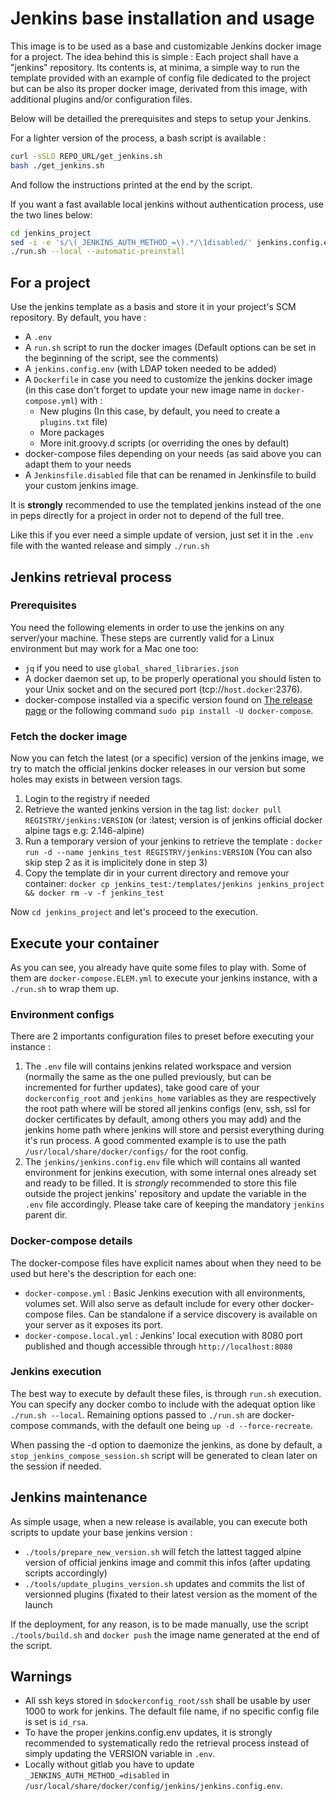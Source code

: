# Jenkins base installation and usage

This image is to be used as a base and customizable Jenkins docker image for a project. The idea behind this is simple : Each project shall have a "jenkins" repository. Its contents is, at minima, a simple way to run the template provided with an example of config file dedicated to the project but can be also its proper docker image, derivated from this image, with additional plugins and/or configuration files.

Below will be detailled the prerequisites and steps to setup your Jenkins.

For a lighter version of the process, a bash script is available :

```bash
curl -sSLO REPO_URL/get_jenkins.sh
bash ./get_jenkins.sh
```

And follow the instructions printed at the end by the script.

If you want a fast available local jenkins without authentication process, use the two lines below:

```bash
cd jenkins_project
sed -i -e 's/\(_JENKINS_AUTH_METHOD_=\).*/\1disabled/' jenkins.config.env
./run.sh --local --automatic-preinstall
```

## For a project

Use the jenkins template as a basis and store it in your project's SCM repository.
By default, you have :

* A `.env`
* A `run.sh` script to run the docker images (Default options can be set in the beginning of the script, see the comments)
* A `jenkins.config.env` (with LDAP token needed to be added)
* A `Dockerfile` in case you need to customize the jenkins docker image (in this case don't forget to update your new image name in `docker-compose.yml`) with :
  * New plugins (In this case, by default, you need to create a `plugins.txt` file)
  * More packages
  * More init.groovy.d scripts (or overriding the ones by default)
* docker-compose files depending on your needs (as said above you can adapt them to your needs
* A `Jenkinsfile.disabled` file that can be renamed in Jenkinsfile to build your custom jenkins image.

It is **strongly** recommended to use the templated jenkins instead of the one in peps directly for a project in order not to depend of the full tree.

Like this if you ever need a simple update of version, just set it in the `.env` file with the wanted release and simply `./run.sh`

## Jenkins retrieval process

### Prerequisites

You need the following elements in order to use the jenkins on any server/your machine. These steps are currently valid for a Linux environment but may work for a Mac one too:

* `jq` if you need to use `global_shared_libraries.json`
* A docker daemon set up, to be properly operational you should listen to your Unix socket and on the secured port (tcp://`host.docker`:2376).
* docker-compose installed via a specific version found on [The release page](https://github.com/docker/compose/releases) or the following command ```sudo pip install -U docker-compose```.

### Fetch the docker image

Now you can fetch the latest (or a specific) version of the jenkins image, we try to match the official jenkins docker releases in our version but some holes may exists in between version tags.

1. Login to the registry if needed
2. Retrieve the wanted jenkins version in the tag list: `docker pull REGISTRY/jenkins:VERSION` (or :latest; version is of jenkins official docker alpine tags e.g: 2.146-alpine)
3. Run a temporary version of your jenkins to retrieve the template : `docker run -d --name jenkins_test REGISTRY/jenkins:VERSION` (You can also skip step 2 as it is implicitely done in step 3)
4. Copy the template dir in your current directory and remove your container: `docker cp jenkins_test:/templates/jenkins jenkins_project && docker rm -v -f jenkins_test`

Now `cd jenkins_project` and let's proceed to the execution.

## Execute your container

As you can see, you already have quite some files to play with. Some of them are `docker-compose.ELEM.yml` to execute your jenkins instance, with a `./run.sh` to wrap them up.

### Environment configs

There are 2 importants configuration files to preset before executing your instance :

1. The `.env` file will contains jenkins related workspace and version (normally the same as the one pulled previously, but can be incremented for further updates), take good care of your `dockerconfig_root` and `jenkins_home` variables as they are respectively the root path where will be stored all jenkins configs (env, ssh, ssl for docker certificates by default, among others you may add) and the jenkins home path where jenkins will store and persist everything during it's run process. A good commented example is to use the path `/usr/local/share/docker/configs/` for the root config.
2. The `jenkins/jenkins.config.env` file which will contains all wanted environment for jenkins execution, with some internal ones already set and ready to be filled. It is *strongly* recommended to store this file outside the project jenkins' repository and update the variable in the `.env` file accordingly. Please take care of keeping the mandatory `jenkins` parent dir.

### Docker-compose details

The docker-compose files have explicit names about when they need to be used but here's the description for each one:

* `docker-compose.yml` : Basic Jenkins execution with all environments, volumes set. Will also serve as default include for every other docker-compose files. Can be standalone if a service discovery is available on your server as it exposes its port.
* `docker-compose.local.yml` : Jenkins' local execution with 8080 port published and though accessible through `http://localhost:8080`

### Jenkins execution

The best way to execute by default these files, is through `run.sh` execution.
You can specify any docker combo to include with the adequat option like `./run.sh --local`.
Remaining options passed to `./run.sh` are docker-compose commands, with the default one being `up -d --force-recreate`.

When passing the -d option to daemonize the jenkins, as done by default, a `stop_jenkins_compose_session.sh` script will be generated to clean later on the session if needed.


## Jenkins maintenance

As simple usage, when a new release is available, you can execute both scripts to update your base jenkins version :

* `./tools/prepare_new_version.sh` will fetch the lattest tagged alpine version of official jenkins image and commit this infos (after updating scripts accordingly)
* `./tools/update_plugins_version.sh` updates and commits the list of versionned plugins (fixated to their latest version as the moment of the launch

If the deployment, for any reason, is to be made manually, use the script `./tools/build.sh` and `docker push` the image name generated at the end of the script.

## Warnings

* All ssh keys stored in `$dockerconfig_root/ssh` shall be usable by user 1000 to work for jenkins. The default file name, if no specific config file is set is `id_rsa`.
* To have the proper jenkins.config.env updates, it is strongly recommended to systematically redo the retrieval process instead of simply updating the VERSION variable in `.env`.
* Locally without gitlab you have to update `_JENKINS_AUTH_METHOD_=disabled` in `/usr/local/share/docker/config/jenkins/jenkins.config.env`.
